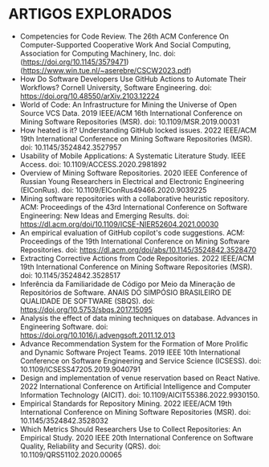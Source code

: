 # ARTIGOS EXPLORADOS

- Competencies for Code Review. The 26th ACM Conference On Computer-Supported Cooperative Work And Social Computing, Association for Computing Machinery, Inc. doi: (https://doi.org/10.1145/3579471) (https://www.win.tue.nl/~aserebre/CSCW2023.pdf)
- How Do Software Developers Use GitHub Actions to Automate Their Workflows? Cornell University, Software Engineering. doi: https://doi.org/10.48550/arXiv.2103.12224
- World of Code: An Infrastructure for Mining the Universe of Open Source VCS Data. 2019 IEEE/ACM 16th International Conference on Mining Software Repositories (MSR). doi: 10.1109/MSR.2019.00031
- How heated is it? Understanding GitHub locked issues. 2022 IEEE/ACM 19th International Conference on Mining Software Repositories (MSR). doi: 10.1145/3524842.3527957
- Usability of Mobile Applications: A Systematic Literature Study. IEEE Access. doi: 10.1109/ACCESS.2020.2981892
- Overview of Mining Software Repositories. 2020 IEEE Conference of Russian Young Researchers in Electrical and Electronic Engineering (EIConRus). doi: 10.1109/EIConRus49466.2020.9039225
- Mining software repositories with a collaborative heuristic repository. ACM: Proceedings of the 43rd International Conference on Software Engineering: New Ideas and Emerging Results. doi: https://dl.acm.org/doi/10.1109/ICSE-NIER52604.2021.00030
- An empirical evaluation of GitHub copilot's code suggestions. ACM: Proceedings of the 19th International Conference on Mining Software Repositories. doi: https://dl.acm.org/doi/abs/10.1145/3524842.3528470
- Extracting Corrective Actions from Code Repositories. 2022 IEEE/ACM 19th International Conference on Mining Software Repositories (MSR). doi: 10.1145/3524842.3528517 
- Inferência da Familiaridade de Código por Meio da Mineração de Repositórios de Software. ANAIS DO SIMPÓSIO BRASILEIRO DE QUALIDADE DE SOFTWARE (SBQS). doi: https://doi.org/10.5753/sbqs.2017.15095
- Analysis the effect of data mining techniques on database. Advances in Engineering Software. doi: https://doi.org/10.1016/j.advengsoft.2011.12.013 
- Advance Recommendation System for the Formation of More Prolific and Dynamic Software Project Teams. 2019 IEEE 10th International Conference on Software Engineering and Service Science (ICSESS). doi: 10.1109/ICSESS47205.2019.9040791
- Design and implementation of venue reservation based on React Native. 2022 International Conference on Artificial Intelligence and Computer Information Technology (AICIT). doi: 10.1109/AICIT55386.2022.9930150.
- Empirical Standards for Repository Mining. 2022 IEEE/ACM 19th International Conference on Mining Software Repositories (MSR). doi: 10.1145/3524842.3528032 
- Which Metrics Should Researchers Use to Collect Repositories: An Empirical Study. 2020 IEEE 20th International Conference on Software Quality, Reliability and Security (QRS). doi: 10.1109/QRS51102.2020.00065 
